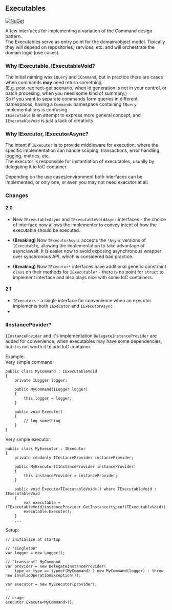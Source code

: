 ## Executables  

[![NuGet](https://img.shields.io/nuget/v/M.Executables.svg)](https://www.nuget.org/packages/M.Executables)

A few interfaces for implementing a variation of the Command design pattern.  
The Executables serve as entry point for the domain/object model. Tipically they will depend on repositories, services, etc. and will orchestrate the domain logic (use cases).    

### Why IExecutable, IExecutableVoid?  

The initial naming was `IQuery` and `ICommand`, but in practice there are cases when commands **may** need return something.  
(E.g. post-redirect-get scenario, when id generation is not in your control, or batch procesing, when you need some kind of summary.)  
So if you want to separate commands form queries in different namespaces, having a `Commands` namespace containing `IQuery` implementations is confusing.  
`IExecutable` is an attempt to express more general concept, and `IExecutableVoid` is just a lack of creativity.  

### Why IExecutor, IExecutorAsync?  

The intent if `IExecutor` is to provide middleware for execution, where the specific implementation can handle  scoping, transactions, error handling, logging, metrics, etc.  
The executor is responsible for instantiation of executables, usually by delegating it to IoC container. 
   
Depending on the use cases/environment both interfaces can be implemented, or only one, or even you may not need executor at all.  
  
### Changes  

#### 2.0

- New `IExecutableAsync` and `IExecutableVoidAsync` interfaces - the choice of interface now allows the implementer to convey intent of how the executable should be executed.  

- **(Breaking)** Now `IExecutorAsync` accepts the `*Async` versions of `IExecutable`, allowing the implementation to take advantage of async/await. It is easier now to avoid exposing asynchronous wrapper over synchronous API, which is considered bad practice.  

- **(Breaking)** Now `IExecutor*` interfaces have additional generic constraint `class` on their methods for `IExecutable*` - there is no point for `struct` to implement interface and also plays nice with some IoC containers.
  
#### 2.1  

- `IExecutors` - a single interface for convenience when an executor implements both  `IExecutor` and `IExecutorAsync`  
- 

### IInstancePovider?  

`IInstancePovider` and it's implementation `DelegateInstanceProvider` are added for convenience, when executables may have some dependencies, but it is not worth it to add IoC container.  

Example:  
Very simple command:

    public class MyCommand : IExecutableVoid
    {
        private ILogger logger;

        public MyCommand(ILogger logger)
        {
            this.logger = logger;
        }

        public void Execute()
        {
            // log something
        }
    }  

Very simple executor:

    public class MyExecutor : IExecutor
    {
        private readonly IInstanceProvider instanceProvider;

        public MyExecutor(IInstanceProvider instanceProvider)
        {
            this.instanceProvider = instanceProvider;
        }

        public void Execute<TExecutableVoid>() where TExecutableVoid : IExecutableVoid
        {
            var executable = (TExecutableVoid)instanceProvider.GetInstance(typeof(TExecutableVoid));
            executable.Execute();
        }
		...
       
 
Setup:  

	// initialize at startup
	
	// "singleton"
	var logger = new Logger();
	
	// "transient" MyCommand
	var provider = new DelegateInstanceProvider(
	    type => type == typeof(MyCommand) ? new MyCommand(logger) : throw new InvalidOperationException());
			
	var executor = new MyExecutor(provider);
	...
	
	// usage
	executor.Execute<MyCommand>();



